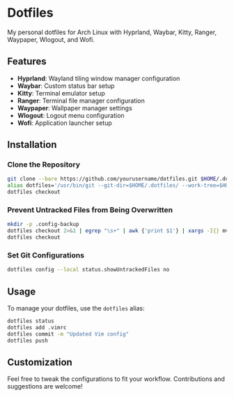 # Dotfiles

My personal dotfiles for Arch Linux with Hyprland, Waybar, Kitty, Ranger, Waypaper, Wlogout, and Wofi.

## Features
- **Hyprland**: Wayland tiling window manager configuration
- **Waybar**: Custom status bar setup
- **Kitty**: Terminal emulator setup
- **Ranger**: Terminal file manager configuration
- **Waypaper**: Wallpaper manager settings
- **Wlogout**: Logout menu configuration
- **Wofi**: Application launcher setup

## Installation
### Clone the Repository
```sh
git clone --bare https://github.com/yourusername/dotfiles.git $HOME/.dotfiles
alias dotfiles='/usr/bin/git --git-dir=$HOME/.dotfiles/ --work-tree=$HOME'
dotfiles checkout
```

### Prevent Untracked Files from Being Overwritten
```sh
mkdir -p .config-backup
dotfiles checkout 2>&1 | egrep "\s+" | awk {'print $1'} | xargs -I{} mv {} .config-backup/
dotfiles checkout
```

### Set Git Configurations
```sh
dotfiles config --local status.showUntrackedFiles no
```

## Usage
To manage your dotfiles, use the `dotfiles` alias:
```sh
dotfiles status
dotfiles add .vimrc
dotfiles commit -m "Updated Vim config"
dotfiles push
```

## Customization
Feel free to tweak the configurations to fit your workflow. Contributions and suggestions are welcome!

